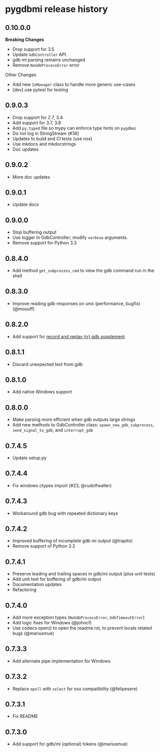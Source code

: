 # pygdbmi release history

## 0.10.0.0

 **Breaking Changes**

* Drop support for 3.5
* Update `GdbController` API.
* gdb mi parsing remains unchanged
* Remove `NoGdbProcessError` error

Other Changes

* Add new `IoManager` class to handle more generic use-cases
* [dev] use pytest for testing

## 0.9.0.3

* Drop support for 2.7, 3.4
* Add support for 3.7, 3.8
* Add `py.typed` file so mypy can enforce type hints on `pygdbmi`
* Do not log in StringStream (#36)
* Updates to build and CI tests (use nox)
* Use mkdocs and mkdocstrings
* Doc updates

## 0.9.0.2
* More doc updates

## 0.9.0.1
* Update docs

## 0.9.0.0
* Stop buffering output
* Use logger in GdbController; modify `verbose` arguments.
* Remove support for Python 3.3

## 0.8.4.0
* Add method `get_subprocess_cmd` to view the gdb command run in the shell

## 0.8.3.0
* Improve reading gdb responses on unix (performance, bugfix) (@mouuff)

## 0.8.2.0
* Add support for [record and replay (rr) gdb supplement](http://rr-project.org/)

## 0.8.1.1
* Discard unexpected text from gdb

## 0.8.1.0
* Add native Windows support

## 0.8.0.0
* Make parsing more efficient when gdb outputs large strings
* Add new methods to GdbController class: `spawn_new_gdb_subprocess`, `send_signal_to_gdb`, and `interrupt_gdb`

## 0.7.4.5
* Update setup.py

## 0.7.4.4
* Fix windows ctypes import (#23, @rudolfwalter)

## 0.7.4.3
* Workaround gdb bug with repeated dictionary keys

## 0.7.4.2
* Improved buffering of incomplete gdb mi output (@trapito)
* Remove support of Python 3.2

## 0.7.4.1
* Preserve leading and trailing spaces in gdb/mi output (plus unit tests)
* Add unit test for buffering of gdb/mi output
* Documentation updates
* Refactoring

## 0.7.4.0
* Add more exception types (`NoGdbProcessError`, `GdbTimeoutError`)
* Add logic fixes for Windows (@johncf)
* Use codecs.open() to open the readme.rst, to prevent locale related bugs (@mariusmue)

## 0.7.3.3
* Add alternate pipe implementation for Windows

## 0.7.3.2
* Replace `epoll` with `select` for osx compatibility (@felipesere)

## 0.7.3.1
* Fix README

## 0.7.3.0
* Add support for gdb/mi (optional) tokens (@mariusmue)
